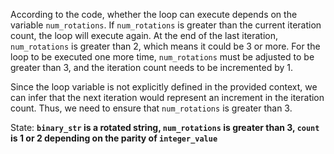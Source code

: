 According to the code, whether the loop can execute depends on the variable `num_rotations`. If `num_rotations` is greater than the current iteration count, the loop will execute again. At the end of the last iteration, `num_rotations` is greater than 2, which means it could be 3 or more. For the loop to be executed one more time, `num_rotations` must be adjusted to be greater than 3, and the iteration count needs to be incremented by 1.

Since the loop variable is not explicitly defined in the provided context, we can infer that the next iteration would represent an increment in the iteration count. Thus, we need to ensure that `num_rotations` is greater than 3.

State: **`binary_str` is a rotated string, `num_rotations` is greater than 3, `count` is 1 or 2 depending on the parity of `integer_value`**